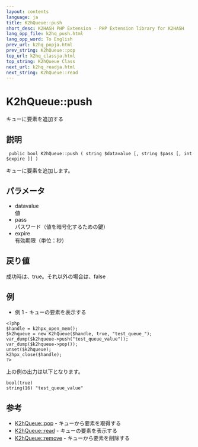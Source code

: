 ```yaml
---
layout: contents
language: ja
title: K2hQueue::push
short_desc: K2HASH PHP Extension - PHP Extension library for K2HASH
lang_opp_file: k2hq_push.html
lang_opp_word: To English
prev_url: k2hq_popja.html
prev_string: K2hQueue::pop
top_url: k2hq_classja.html
top_string: K2hQueue Class
next_url: k2hq_readja.html
next_string: K2hQueue::read
---
```


# K2hQueue::push
キューに要素を追加する

## 説明

```
 public bool K2hQueue::push ( string $datavalue [, string $pass [, int $expire ]] )
```

キューに要素を追加します。

## パラメータ
- datavalue  
値
- pass  
パスワード（値を暗号化するための鍵）
- expire  
有効期限（単位：秒）

## 戻り値
成功時は、true。それ以外の場合は、false

## 例
- 例 1 - キューの要素を表示する

```
<?php
$handle = k2hpx_open_mem();
$k2hqueue = new K2hQueue($handle, true, "test_queue_");
var_dump($k2hqueue->push("test_queue_value"));
var_dump($k2hqueue->pop());
unset($k2hqueue);
k2hpx_close($handle);
?>
```

上の例の出力は以下となります。

```
bool(true)
string(16) "test_queue_value"
```


## 参考
- [K2hQueue::pop](k2hq_popja.html) - キューから要素を取得する
- [K2hQueue::read](k2hq_readja.html) - キューの要素を表示する
- [K2hQueue::remove](k2hq_removeja.html) - キューから要素を削除する
